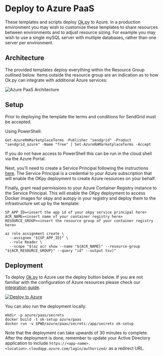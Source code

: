# Deploy to Azure PaaS

These templates and scripts deploy [Ok.py](www.okpy.org) to Azure. In a production environment you may wish to customize these templates to share resources between environments and to adjust resource sizing. For example you may wish to use a single mySQL server with multiple databases, rather than one server per environment.

## Architecture

The provided templates deploy everything within the Resource Group outlined below. Items outside the resource group are an indication as to how Ok.py can integrate with additional Azure services:

![Azure PaaS Architecture](https://user-images.githubusercontent.com/1086421/43547159-75306220-95a8-11e8-8059-58c355fc32d0.png)

## Setup

Prior to deploying the template the terms and conditions for SendGrid must be accepted.

Using PowerShell:

```
Get-AzureRmMarketplaceTerms -Publisher "sendgrid" -Product "sendgrid_azure" -Name "free" | Set-AzureRmMarketplaceTerms -Accept
```

If you do not have access to PowerShell this can be run in the cloud shell via the Azure Portal.

Next, you'll need to create a Service Principal following the instructions [here](https://aka.ms/create-sp). The Service Principal is a credential to your Azure subscription that will enable the OKpy deployment to create Azure resources on your behalf.

Finally, grant read permissions to your Azure Container Registry instance to the Service Principal. This will enable the OKpy deployment to access Docker images for okpy and autopy in your registry and deploy them to the infrastructure set up by the template:

```
SP_APP_ID=<insert the app id of your okpy service principal here>
ACR_NAME=<insert name of your container registry here>
RESOURCE_GROUP=<insert the resource group of your container registry here>

az role assignment create \
  --assignee "${SP_APP_ID}" \
  --role Reader \
  --scope "$(az acr show --name "${ACR_NAME}" --resource-group "${ACR_RESOURCE_GROUP}" --query "id" --output tsv)"
```

## Deployment

To deploy [Ok.py](www.okpy.org) to Azure use the deploy button below. If you are not familiar with the configuration of Azure resources please check our [integration guide](../README.md).

[![Deploy to Azure](https://azuredeploy.net/deploybutton.svg)](https://portal.azure.com/#create/Microsoft.Template/uri/https%3A%2F%2Fraw.githubusercontent.com%2Fokpy%2Fok%2Fmaster%2Fazure%2Fpaas%2Farm%2Fazure.deploy.json)

You can also run the deployment locally:

```
mkdir -p azure/paas/secrets
docker build -t ok-setup azure/paas
docker run -v $PWD/azure/paas/secrets:/app/secrets ok-setup
```

Note that the deployment can take upwards of 30 minutes to complete. After the deployment is done, remember to update your Active Directory application to include `https://<app-name>.<location>.cloudapp.azure.com/login/authorized/` as a redirect URL.
